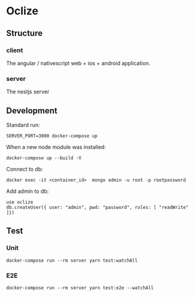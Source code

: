 # Oclize

## Structure
### client
The angular / nativescript web + ios + android application.

### server
The nestjs server

## Development
Standard run:
```
SERVER_PORT=3000 docker-compose up
```

When a new node module was installed:
```
docker-compose up --build -V
```


Connect to db:
```
docker exec -it <container_id>  mongo admin -u root -p rootpassword
```

Add admin to db:
```
use oclize
db.createUser({ user: "admin", pwd: "password", roles: [ "readWrite" ]})
```

## Test
### Unit
```
docker-compose run --rm server yarn test:watchAll
```

### E2E
```
docker-compose run --rm server yarn test:e2e --watchAll
```
